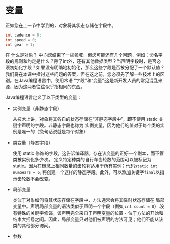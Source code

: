 # 变量
正如您在上一节中学到的，对象将其状态存储在字段中。

```java
int cadence = 0;
int speed = 0;
int gear = 1;
```
在 [什么是对象？](/content/java/concepts/obgect.md) 中向您结束了一些领域，但您可能还有几个问题，例如：命名字段的规则和约定是什么？除了int外，还有其他数据类型？当声明字段时，是否必须初始化字段？如果没有明确地初始化，那么这些字段是否被分配了一个默认值？我们将在本课中探讨这些问题的答案，但在这之前，您必须先了解一些技术上的区别。在Java编程语言中，使用术语 “字段”和“变量”;这是新开发人员的常见混乱来源，因为这两者往往似乎指相同的东西。

Java编程语言定义了以下类型的变量：

* 实例变量（非静态字段） 
    
    从技术上讲，对象将其各自的状态存储在“非静态字段中”，即不使用 static 关键字声明的字段。非静态字段也称为 实例变量，因为他们的值对于每个类的实例是唯一的（换句话说就是每个对象）
* 类变量（静态字段）

    使用 static 修饰的字段，这告诉编译器，存在该变量的正好一个副本，而不管类被实例化多少次。
    定义特定种类的自行车齿轮数的范围可以被标记为static。因为在概念上相同数量的齿轮将适用于所有实例；代码`static int numGears = 6;`将创建一个这样的静态字段。此外，可以添加关键字`final`以指示齿轮数不会改变。
    
* 局部变量

    类似于对象如何将其状态存储在字段中，方法通常会将其临时状态存储在 局部变量中。声明局部变量的语法类似于声明一个字段（例如,`int count = 0`）.没有特殊的关键字修饰，该声明完全来自于声明变量的位置 - 位于方法的开始和结束大括号之间。因此，局部变量只对他们被声明的方法可见；他们不能从该类的其他部分访问。
* 参数
